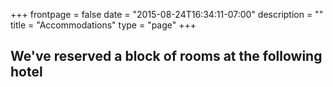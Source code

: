 +++
frontpage = false
date = "2015-08-24T16:34:11-07:00"
description = ""
title = "Accommodations"
type = "page"
+++

## We've reserved a block of rooms at the following hotel
